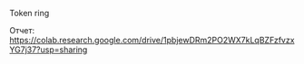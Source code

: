 Token ring


Отчет: https://colab.research.google.com/drive/1pbjewDRm2PO2WX7kLqBZFzfvzxYG7j37?usp=sharing
